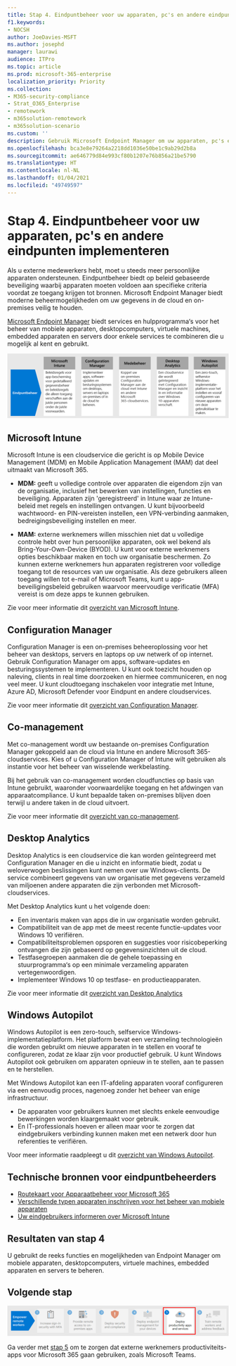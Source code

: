 ```yaml
---
title: Stap 4. Eindpuntbeheer voor uw apparaten, pc's en andere eindpunten implementeren
f1.keywords:
- NOCSH
author: JoeDavies-MSFT
ms.author: josephd
manager: laurawi
audience: ITPro
ms.topic: article
ms.prod: microsoft-365-enterprise
localization_priority: Priority
ms.collection:
- M365-security-compliance
- Strat_O365_Enterprise
- remotework
- m365solution-remotework
- m365solution-scenario
ms.custom: ''
description: Gebruik Microsoft Endpoint Manager om uw apparaten, pc's en andere eindpunten te beheren.
ms.openlocfilehash: bca3e8e79264a2218dd1036e50be1c9ab29d2b8a
ms.sourcegitcommit: ae646779d84e993cf80b1207e76b856a21be5790
ms.translationtype: HT
ms.contentlocale: nl-NL
ms.lasthandoff: 01/04/2021
ms.locfileid: "49749597"
---
```

# <a name="step-4-deploy-endpoint-management-for-your-devices-pcs-and-other-endpoints"></a>Stap 4. Eindpuntbeheer voor uw apparaten, pc's en andere eindpunten implementeren

Als u externe medewerkers hebt, moet u steeds meer persoonlijke apparaten ondersteunen. Eindpuntbeheer biedt op beleid gebaseerde beveiliging waarbij apparaten moeten voldoen aan specifieke criteria voordat ze toegang krijgen tot bronnen. Microsoft Endpoint Manager biedt moderne beheermogelijkheden om uw gegevens in de cloud en on-premises veilig te houden. 

[Microsoft Endpoint Manager](https://docs.microsoft.com/mem/endpoint-manager-overview) biedt services en hulpprogramma‘s voor het beheer van mobiele apparaten, desktopcomputers, virtuele machines, embedded apparaten en servers door enkele services te combineren die u mogelijk al kent en gebruikt.

![De onderdelen van endpoint Management voor Microsoft 365](../media/empower-people-to-work-remotely/endpoint-managment-step-grid.png)

## <a name="microsoft-intune"></a>Microsoft Intune

Microsoft Intune is een cloudservice die gericht is op Mobile Device Management (MDM) en Mobile Application Management (MAM) dat deel uitmaakt van Microsoft 365. 

- **MDM:** geeft u volledige controle over apparaten die eigendom zijn van de organisatie, inclusief het bewerken van instellingen, functies en beveiliging. Apparaten zijn 'geregistreerd' in Intune waar ze Intune-beleid met regels en instellingen ontvangen. U kunt bijvoorbeeld wachtwoord- en PIN-vereisten instellen, een VPN-verbinding aanmaken, bedreigingsbeveiliging instellen en meer.

- **MAM:** externe werknemers willen misschien niet dat u volledige controle hebt over hun persoonlijke apparaten, ook wel bekend als Bring-Your-Own-Device (BYOD). U kunt voor externe werknemers opties beschikbaar maken en toch uw organisatie beschermen. Zo kunnen externe werknemers hun apparaten registreren voor volledige toegang tot de resources van uw organisatie. Als deze gebruikers alleen toegang willen tot e-mail of Microsoft Teams, kunt u app-beveiligingsbeleid gebruiken waarvoor meervoudige verificatie (MFA) vereist is om deze apps te kunnen gebruiken.

Zie voor meer informatie dit [overzicht van Microsoft Intune](https://docs.microsoft.com/intune/fundamentals/what-is-intune).

## <a name="configuration-manager"></a>Configuration Manager

Configuration Manager is een on-premises beheeroplossing voor het beheer van desktops, servers en laptops op uw netwerk of op internet. Gebruik Configuration Manager om apps, software-updates en besturingssystemen te implementeren. U kunt ook toezicht houden op naleving, clients in real time doorzoeken en hiermee communiceren, en nog veel meer. U kunt cloudtoegang inschakelen voor integratie met Intune, Azure AD, Microsoft Defender voor Eindpunt en andere cloudservices. 

Zie voor meer informatie dit [overzicht van Configuration Manager](https://docs.microsoft.com/mem/configmgr/core/understand/introduction).

## <a name="co-management"></a>Co-management

Met co-management wordt uw bestaande on-premises Configuration Manager gekoppeld aan de cloud via Intune en andere Microsoft 365-cloudservices. Kies of u Configuration Manager of Intune wilt gebruiken als instantie voor het beheer van wisselende werkbelasting. 

Bij het gebruik van co-management worden cloudfuncties op basis van Intune gebruikt, waaronder voorwaardelijke toegang en het afdwingen van apparaatcompliance. U kunt bepaalde taken on-premises blijven doen terwijl u andere taken in de cloud uitvoert.

Zie voor meer informatie dit [overzicht van co-management](https://docs.microsoft.com/mem/configmgr/comanage/overview).

## <a name="desktop-analytics"></a>Desktop Analytics

Desktop Analytics is een cloudservice die kan worden geïntegreerd met Configuration Manager en die u inzicht en informatie biedt, zodat u weloverwogen beslissingen kunt nemen over uw Windows-clients. De service combineert gegevens van uw organisatie met gegevens verzameld van miljoenen andere apparaten die zijn verbonden met Microsoft-cloudservices. 

Met Desktop Analytics kunt u het volgende doen:

- Een inventaris maken van apps die in uw organisatie worden gebruikt.
- Compatibiliteit van de app met de meest recente functie-updates voor Windows 10 verifiëren.
- Compatibiliteitsproblemen opsporen en suggesties voor risicobeperking ontvangen die zijn gebaseerd op gegevensinzichten uit de cloud.
- Testfasegroepen aanmaken die de gehele toepassing en stuurprogramma‘s op een minimale verzameling apparaten vertegenwoordigen.
- Implementeer Windows 10 op testfase- en productieapparaten.

Zie voor meer informatie dit [overzicht van Desktop Analytics](https://docs.microsoft.com/mem/configmgr/desktop-analytics/overview)

## <a name="windows-autopilot"></a>Windows Autopilot

Windows Autopilot is een zero-touch, selfservice Windows-implementatieplatform. Het platform bevat een verzameling technologieën die worden gebruikt om nieuwe apparaten in te stellen en vooraf te configureren, zodat ze klaar zijn voor productief gebruik. U kunt Windows Autopilot ook gebruiken om apparaten opnieuw in te stellen, aan te passen en te herstellen. 

Met Windows Autopilot kan een IT-afdeling apparaten vooraf configureren via een eenvoudig proces, nagenoeg zonder het beheer van enige infrastructuur. 

- De apparaten voor gebruikers kunnen met slechts enkele eenvoudige bewerkingen worden klaargemaakt voor gebruik. 
- En IT-professionals hoeven er alleen maar voor te zorgen dat eindgebruikers verbinding kunnen maken met een netwerk door hun referenties te verifiëren.

Voor meer informatie raadpleegt u dit [overzicht van Windows Autopilot](https://docs.microsoft.com/windows/deployment/windows-autopilot/windows-autopilot).

## <a name="admin-technical-resources-for-endpoint-management"></a>Technische bronnen voor eindpuntbeheerders

- [Routekaart voor Apparaatbeheer voor Microsoft 365](../enterprise/device-management-roadmap-microsoft-365.md)
- [Verschillende typen apparaten inschrijven voor het beheer van mobiele apparaten](https://docs.microsoft.com/mem/intune/enrollment/device-enrollment)
- [Uw eindgebruikers informeren over Microsoft Intune](https://docs.microsoft.com/mem/intune/fundamentals/end-user-educate)
 
## <a name="results-of-step-4"></a>Resultaten van stap 4

U gebruikt de reeks functies en mogelijkheden van Endpoint Manager om mobiele apparaten, desktopcomputers, virtuele machines, embedded apparaten en servers te beheren.

## <a name="next-step"></a>Volgende stap

[![Stap 5: Productiviteitsapps en -services voor externe medewerkers implementeren](../media/empower-people-to-work-remotely/remote-workers-step-grid-5.png)](empower-people-to-work-remotely-teams-productivity-apps.md)

Ga verder met [stap 5](empower-people-to-work-remotely-teams-productivity-apps.md) om te zorgen dat externe werknemers productiviteits-apps voor Microsoft 365 gaan gebruiken, zoals Microsoft Teams.
